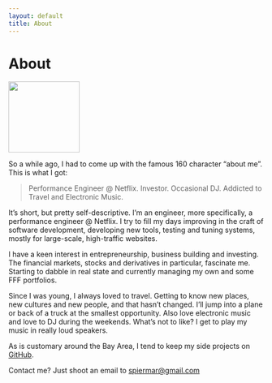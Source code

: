 ```yaml
---
layout: default
title: About
---
```


# About

<img alt src="http://www.gravatar.com/avatar/13a1278641724c45dd69b15077c7b7a1.png?s=140" class="avatar" width="140">

So a while ago, I had to come up with the famous 160 character “about me”. This is what I got:

> Performance Engineer @ Netflix. Investor. Occasional DJ. Addicted to Travel and Electronic Music.

It’s short, but pretty self-descriptive. I’m an engineer, more specifically, a performance engineer @ Netflix. I try to fill my days improving in the craft of software development, developing new tools, testing and tuning systems, mostly for large-scale, high-traffic  websites.

I have a keen interest in entrepreneurship, business building and investing. The financial markets, stocks and derivatives in particular, fascinate me. Starting to dabble in real state and currently managing my own and some FFF portfolios.

Since I was young, I always loved to travel. Getting to know new places, new cultures and new people, and that hasn’t changed. I’ll jump into a plane or back of a truck at the smallest opportunity. Also love electronic music and love to DJ during the weekends. What’s not to like? I get to play my music in really loud speakers.

As is customary around the Bay Area, I tend to keep my side projects on [GitHub](https://github.com/spiermar).

Contact me? Just shoot an email to [spiermar@gmail.com](mailto:spiermar@gmail.com)